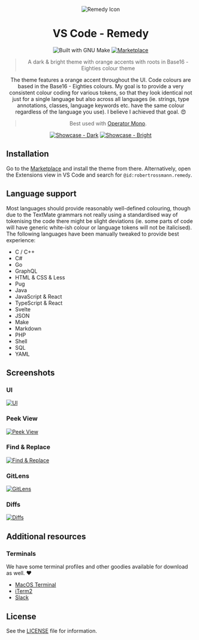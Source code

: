 <div align="center">

![Remedy Icon][remedy-icon]

# VS Code - Remedy

![Built with GNU Make][make-badge]
[![Marketplace][marketplace-badge]][marketplace-link]

> A dark & bright theme with orange accents with roots in Base16 - Eighties colour theme

The theme features a orange accent throughout the UI. Code colours are based in the Base16 -
Eighties colours. My goal is to provide a very consistent colour coding for various tokens, so that
they look identical not just for a single language but also across all languages (ie. strings, type
annotations, classes, language keywords etc. have the same colour regardless of the language you
use). I believe I achieved that goal. 😍

> Best used with [Operator Mono][operator-link].

[![Showcase - Dark][screen-dark]][screen-dark]
[![Showcase - Bright][screen-bright]][screen-bright]

</div>

## Installation

Go to the [Marketplace][marketplace-link] and install the theme from there. Alternatively, open the Extensions view in
VS Code and search for `@id:robertrossmann.remedy`.

## Language support

Most languages should provide reasonably well-defined colouring, though due to the TextMate grammars
not really using a standardised way of tokenising the code there might be slight deviations (ie.
some parts of code will have generic white-ish colour or language tokens will not be italicised).
The following languages have been manually tweaked to provide best experience:

- C / C++
- C#
- Go
- GraphQL
- HTML & CSS & Less
- Pug
- Java
- JavaScript & React
- TypeScript & React
- Svelte
- JSON
- Make
- Markdown
- PHP
- Shell
- SQL
- YAML

## Screenshots

### UI

[![UI][screen-gui]][screen-gui]

### Peek View

[![Peek View][screen-peekview]][screen-peekview]

### Find & Replace

[![Find & Replace][screen-search]][screen-search]

### GitLens

[![GitLens][screen-gitlens]][screen-gitlens]

### Diffs

[![Diffs][screen-diff]][screen-diff]

## Additional resources

### Terminals

We have some terminal profiles and other goodies available for download as well. ❤️

- [MacOS Terminal](https://github.com/robertrossmann/vscode-remedy/blob/HEAD/resources/terminal)
- [iTerm2](https://github.com/robertrossmann/vscode-remedy/blob/HEAD/resources/iTerm2)
- [Slack](https://github.com/robertrossmann/vscode-remedy/blob/HEAD/resources/slack)

## License

See the [LICENSE](https://github.com/robertrossmann/vscode-remedy/blob/HEAD/LICENSE) file for information.

[make-badge]: https://img.shields.io/badge/Built%20with-GNU%20Make-brightgreen.svg?style=flat-square
[remedy-icon]: https://raw.githubusercontent.com/robertrossmann/vscode-remedy/master/resources/vscode-remedy-icon.png
[marketplace-badge]: https://img.shields.io/badge/Download%20On-Marketplace-brightgreen.svg?style=flat-square
[marketplace-link]: https://marketplace.visualstudio.com/items?itemName=robertrossmann.remedy
[operator-link]: https://www.typography.com/fonts/operator/styles/operatormono
[screen-dark]: https://user-images.githubusercontent.com/3058150/73192537-758f1f80-4129-11ea-82b6-730062082ebc.png
[screen-bright]: https://user-images.githubusercontent.com/3058150/74436488-d7a88e00-4e66-11ea-8d06-ce9129de16f1.png
[screen-gui]: https://raw.githubusercontent.com/robertrossmann/vscode-remedy/master/resources/screenshots/gui.png
[screen-peekview]: https://raw.githubusercontent.com/robertrossmann/vscode-remedy/master/resources/screenshots/peekview.png
[screen-search]: https://raw.githubusercontent.com/robertrossmann/vscode-remedy/master/resources/screenshots/search.png
[screen-gitlens]: https://raw.githubusercontent.com/robertrossmann/vscode-remedy/master/resources/screenshots/gitlens.png
[screen-diff]: https://raw.githubusercontent.com/robertrossmann/vscode-remedy/master/resources/screenshots/diff.png
